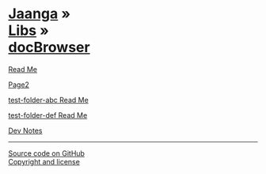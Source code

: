 [Jaanga](../../index.html ) &raquo;<br>[Libs]( ../index.html ) &raquo;</br>[docBrowser]( ./index.html )
================================================================================================

<p id=rm >
	<a href=JavaScript:displayPage("#readme.md#rm"); >Read Me</a>
</p>


<p id=p2 >
	<a href=JavaScript:displayPage("#page2.md#p2"); >Page2</a>
</p>

<p id=abc >
	<a href=JavaScript:displayPage("#test-folder-abc/readme.md#abc"); >test-folder-abc Read Me</a>
</p>

<p id=def >
	<a href=JavaScript:displayPage("#test-folder-def/readme.md#def"); >test-folder-def Read Me</a>
</p>

<p id=dvn >
	<a href=JavaScript:displayPage("#dev-notes.md#dvn"); >Dev Notes</a>
</p>

****

<i class="fa fa-external-link"></i> [Source code on GitHub]( https://github.com/jaanga/libs/tree/gh-pages/db )  
<i class="fa fa-external-link"></i> [Copyright and license]( https://github.com/jaanga/jaanga.github.io/blob/master/jaanga-copyright-and-mit-license.md )
